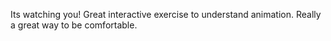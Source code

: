 Its watching you! Great interactive exercise to understand animation. Really a great way to be comfortable. 
